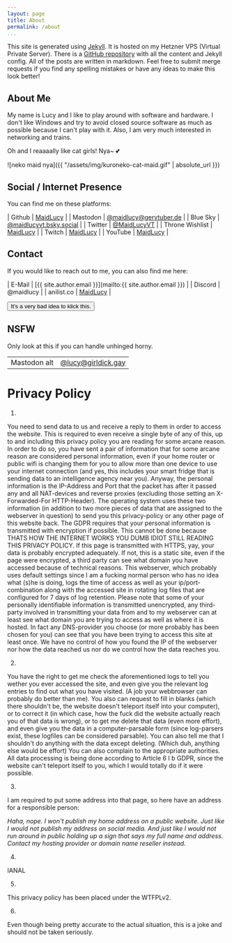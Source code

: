 ```yaml
---
layout: page
title: About
permalink: /about
...
```


This site is generated using [Jekyll](https://jekyllrb.com/). 
It is hosted on my Hetzner VPS (Virtual Private Server).
There is a [GitHub repository](https://github.com/MaidLucy/blog) with all the content and Jekyll config.
All of the posts are written in markdown.
Feel free to submit merge requests if you find any spelling mistakes or have any ideas to make this look better!

## About Me

My name is Lucy and I like to play around with software and hardware. 
I don't like Windows and try to avoid closed source software as much as possible because I can't play with it.
Also, I am very much interested in networking and trains.

Oh and I reaaaally like cat girls! Nya~ 💕

![neko maid nya]({{ "/assets/img/kuroneko-cat-maid.gif" | absolute_url }})

## Social / Internet Presence

You can find me on these platforms:

| Github     | [MaidLucy](https://github.com/maidlucy)           |
| Mastodon   | <a rel="me" href="https://gervtuber.de/@maidlucy">@maidlucy@gervtuber.de</a> |
| Blue Sky   | <a href="https://bsky.app/profile/maidlucyvt.bsky.social">@maidlucyvt.bsky.social</a> |
| Twitter    | <a href="https://twitter.com/maidlucyvt">@MaidLucyVT</a> |
| Throne Wishlist | [MaidLucy](https://throne.com/maidlucy) |
| Twitch     | [MaidLucy](https://twitch.tv/maidlucy)            |
| YouTube    | [MaidLucy](https://www.youtube.com/maidlucy)      |

## Contact

If you would like to reach out to me, you can also find me here:

| E-Mail     | [{{ site.author.email }}](mailto:{{ site.author.email }})               |
| Discord    | @maidlucy |
| anilist.co | [MaidLucy](https://anilist.co/user/MaidLucy)      |

<div class="sensitive">
    <div id="center"><button class="spoiler-show">It's a very bad idea to klick this.</button></div>
    <div class="sensitive-hidden">
        <h2 id="{{ "nsfw" | slugify: "latin" }}">NSFW</h2>
        <p>Only look at this if you can handle unhinged horny.</p>
        <table><tbody><tr> <td>Mastodon alt</td> <td> <a rel="me" href="https://girldick.gay/@lucy">@lucy@girldick.gay</a> </td> </tr></tbody></table>
    </div>
</div>

# Privacy Policy

1.
You need to send data to us and receive a reply to them in order to access the website.
This is required to even receive a single byte of any of this,
up to and including this privacy policy you are reading for some arcane reason.
In order to do so, you have sent a pair of information that for some arcane reason are considered personal information,
even if your home router or public wifi is changing them for you to allow more than one device to use your internet connection
(and yes, this includes your smart fridge that is sending data to an intelligence agency near you).
Anyway,
the personal information is the IP-Address and Port that the packet has after it passed any and all NAT-devices and reverse proxies
(excluding those setting an X-Forwarded-For HTTP-Header).
The operating system uses these two information
(in addition to two more pieces of data that are assigned to the webserver in question)
to send you this privacy-policy or any other page of this website back.
The GDPR requires that your personal information is transmitted with encryption if possible.
This cannot be done because THATS HOW THE INTERNET WORKS YOU DUMB IDIOT STILL READING THIS PRIVACY POLICY.
If this page is transmitted with HTTPS,
yay,
your data is probably encrypted adequately.
If not, this is a static site,
even if the page were encrypted,
a third party can see what domain you have accessed because of technical reasons.
This webserver,
which probably uses default settings since I am a fucking normal person who has no idea what (s)he is doing,
logs the time of access as well as your ip/port-combination along with the accessed site in rotating log files that are configured for 7 days of log retention.
Please note that some of your personally identifiable information is transmitted unencrypted,
any third-party involved in transmitting your data from and to my webserver can at least see what domain you are trying to access as well as where it is hosted.
In fact any DNS-provider you choose
(or more probably has been chosen for you)
can see that you have been trying to access this site at least once.
We have no control of how you found the IP of the webserver nor how the data reached us nor do we control how the data reaches you.

2.
You have the right to get me check the aforementioned logs to tell you wether you ever accessed the site,
and even give you the relevant log entries to find out what you have visited.
(A job your webbrowser can probably do better than me).
You also can request to fill in blanks
(which there shouldn't be, the website doesn't teleport itself into your computer),
or to correct it
(in which case, how the fuck did the website actually reach you of that data is wrong),
or to get me delete that data
(even more effort),
and even give you the data in a computer-parsable form
(since log-parsers exist, these logfiles can be considered parsable).
You can also tell me that I shouldn't do anything with the data except deleting.
(Which duh, anything else would be effort)
You can also complain to the appropriate authorities.
All data processing is being done according to Article 6 I b GDPR,
since the website can't teleport itself to you,
which I would totally do if it were possible.

3.
I am required to put some address into that page,
so here have an address for a responsible person:

*Haha, nope. I won't publish my home address on a public website.*
*Just like I would not publish my address on social media.*
*And just like I would not run around in public holding up a sign that says my full name and address.*
*Contact my hosting provider or domain name reseller instead.*

4.
IANAL

5.
This privacy policy has been placed under the WTFPLv2.

6.
Even though being pretty accurate to the actual situation, this is a joke and should not be taken seriously.
